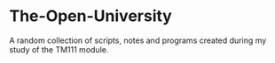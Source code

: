 # The-Open-University

A random collection of scripts, notes and programs created during my study of the TM111 module.
